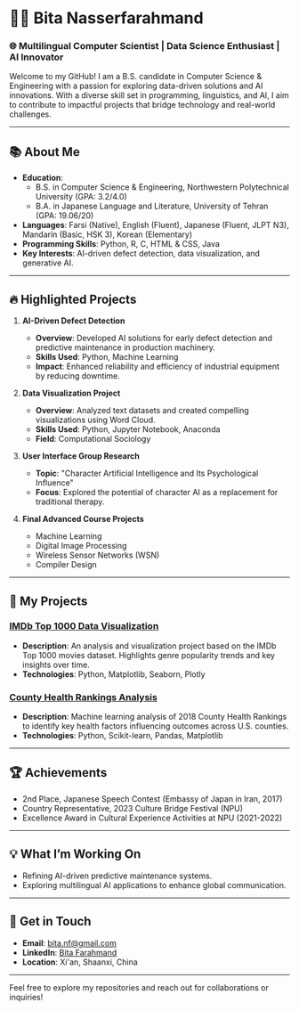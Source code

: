 # 👩‍💻 Bita Nasserfarahmand

### 🌐 Multilingual Computer Scientist | Data Science Enthusiast | AI Innovator

Welcome to my GitHub! I am a B.S. candidate in Computer Science & Engineering with a passion for exploring data-driven solutions and AI innovations. With a diverse skill set in programming, linguistics, and AI, I aim to contribute to impactful projects that bridge technology and real-world challenges.

---

## 📚 **About Me**
- **Education**:
  - B.S. in Computer Science & Engineering, Northwestern Polytechnical University (GPA: 3.2/4.0)
  - B.A. in Japanese Language and Literature, University of Tehran (GPA: 19.06/20)
- **Languages**: Farsi (Native), English (Fluent), Japanese (Fluent, JLPT N3), Mandarin (Basic, HSK 3), Korean (Elementary)
- **Programming Skills**: Python, R, C, HTML & CSS, Java
- **Key Interests**: AI-driven defect detection, data visualization, and generative AI.

---

## 🔥 **Highlighted Projects**
1. **AI-Driven Defect Detection**
   - **Overview**: Developed AI solutions for early defect detection and predictive maintenance in production machinery.
   - **Skills Used**: Python, Machine Learning
   - **Impact**: Enhanced reliability and efficiency of industrial equipment by reducing downtime.

2. **Data Visualization Project**
   - **Overview**: Analyzed text datasets and created compelling visualizations using Word Cloud.
   - **Skills Used**: Python, Jupyter Notebook, Anaconda
   - **Field**: Computational Sociology

3. **User Interface Group Research**
   - **Topic**: "Character Artificial Intelligence and Its Psychological Influence"
   - **Focus**: Explored the potential of character AI as a replacement for traditional therapy.

4. **Final Advanced Course Projects**
   - Machine Learning
   - Digital Image Processing
   - Wireless Sensor Networks (WSN)
   - Compiler Design

---

## 🚀 **My Projects**

### [IMDb Top 1000 Data Visualization](https://github.com/BitaBloom/imdb-top-1000-visualization)
- **Description**: An analysis and visualization project based on the IMDb Top 1000 movies dataset. Highlights genre popularity trends and key insights over time.
- **Technologies**: Python, Matplotlib, Seaborn, Plotly

### [County Health Rankings Analysis](https://github.com/BitaBloom/county-health-analysis)
- **Description**: Machine learning analysis of 2018 County Health Rankings to identify key health factors influencing outcomes across U.S. counties.
- **Technologies**: Python, Scikit-learn, Pandas, Matplotlib

---

## 🏆 **Achievements**
- 2nd Place, Japanese Speech Contest (Embassy of Japan in Iran, 2017)
- Country Representative, 2023 Culture Bridge Festival (NPU)
- Excellence Award in Cultural Experience Activities at NPU (2021-2022)

---

## 💡 **What I’m Working On**
- Refining AI-driven predictive maintenance systems.
- Exploring multilingual AI applications to enhance global communication.

---

## 📧 **Get in Touch**
- **Email**: bita.nf@gmail.com
- **LinkedIn**: [Bita Farahmand](https://linkedin.com/in/bita-farahmand-58363a232/)
- **Location**: Xi'an, Shaanxi, China

---

Feel free to explore my repositories and reach out for collaborations or inquiries!
